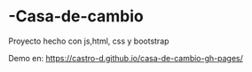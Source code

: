 # -Casa-de-cambio

Proyecto hecho con js,html, css y bootstrap

Demo en:  https://castro-d.github.io/casa-de-cambio-gh-pages/
